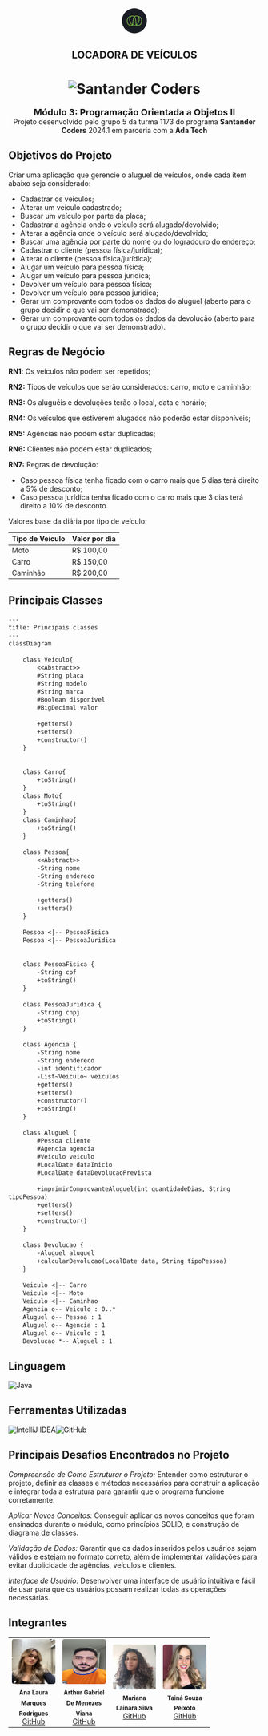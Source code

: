 <div align="center">
  <img alt="Ada" style="border-radius: 50%; width: 50px;" src="FotosReadme/Ada.png">
  <h1 style="font-size: 20px;"><b>LOCADORA DE VEÍCULOS</b></h1>
</div>

<h1 align="center">
  <img alt="Santander Coders" src="https://ada-strapi-production.s3.sa-east-1.amazonaws.com/Thumb_Meta_20_f25502065b.png" width="350" height="210">
</h1>

<div align="center">
<b><span style="font-size: 18px;">Módulo 3: Programação Orientada a Objetos II</span></b><br>Projeto desenvolvido pelo grupo 5 da turma 1173 do programa <b>Santander Coders</b> 2024.1 em parceria com a <b>Ada Tech</b>
</div>

## Objetivos do Projeto
Criar uma aplicação que gerencie o aluguel de veículos, onde cada item abaixo seja considerado:
- Cadastrar os veículos;
- Alterar um veículo cadastrado;
- Buscar um veículo por parte da placa;
- Cadastrar a agência onde o veículo será alugado/devolvido;
- Alterar a agência onde o veículo será alugado/devolvido;
- Buscar uma agência por parte do nome ou do logradouro do endereço;
- Cadastrar o cliente (pessoa física/jurídica);
- Alterar o cliente (pessoa física/jurídica);
- Alugar um veículo para pessoa física;
- Alugar um veículo para pessoa jurídica;
- Devolver um veículo para pessoa física;
- Devolver um veículo para pessoa jurídica;
- Gerar um comprovante com todos os dados do aluguel (aberto para o grupo decidir o que vai ser demonstrado);
- Gerar um comprovante com todos os dados da devolução (aberto para o grupo decidir o que vai ser demonstrado).

## Regras de Negócio
**RN1**: Os veículos não podem ser repetidos;

**RN2:** Tipos de veículos que serão considerados: carro, moto e caminhão;

**RN3:** Os aluguéis e devoluções terão o local, data e horário;

**RN4:** Os veículos que estiverem alugados não poderão estar disponíveis;

**RN5:** Agências não podem estar duplicadas;

**RN6:** Clientes não podem estar duplicados;

**RN7:** Regras de devolução:
- Caso pessoa física tenha ficado com o carro mais que 5 dias terá direito a 5% de desconto;
- Caso pessoa jurídica tenha ficado com o carro mais que 3 dias terá direito a 10% de desconto.

Valores base da diária por tipo de veículo:

| Tipo de Veículo | Valor por dia |
| --------------- | ------------- |
| Moto            | R$ 100,00     |
| Carro           | R$ 150,00     |
| Caminhão        | R$ 200,00     |

## Principais Classes

```mermaid
---
title: Principais classes
---
classDiagram

    class Veiculo{
        <<Abstract>>
        #String placa
        #String modelo
        #String marca
        #Boolean disponivel
        #BigDecimal valor

        +getters()
        +setters()
        +constructor()
    }


    class Carro{
        +toString()
    }
    class Moto{
        +toString()
    }
    class Caminhao{
        +toString()
    }

    class Pessoa{
        <<Abstract>>
        -String nome
        -String endereco
        -String telefone

        +getters()
        +setters()
    }

    Pessoa <|-- PessoaFisica
    Pessoa <|-- PessoaJuridica


    class PessoaFisica {
        -String cpf
        +toString()
    }

    class PessoaJuridica {
        -String cnpj
        +toString()
    }

    class Agencia {
        -String nome
        -String endereco
        -int identificador
        -List~Veiculo~ veiculos
        +getters()
        +setters()
        +constructor()
        +toString()
    }

    class Aluguel {
        #Pessoa cliente
        #Agencia agencia
        #Veiculo veiculo
        #LocalDate dataInicio
        #LocalDate dataDevolucaoPrevista

        +imprimirComprovanteAluguel(int quantidadeDias, String tipoPessoa)
        +getters()
        +setters()
        +constructor()
    }

    class Devolucao {
        -Aluguel aluguel
        +calcularDevolucao(LocalDate data, String tipoPessoa)
    }

    Veiculo <|-- Carro
    Veiculo <|-- Moto
    Veiculo <|-- Caminhao
    Agencia o-- Veiculo : 0..*
    Aluguel o-- Pessoa : 1
    Aluguel o-- Agencia : 1
    Aluguel o-- Veiculo : 1
    Devolucao *-- Aluguel : 1

```

## Linguagem
![Java](https://img.shields.io/badge/java-%23ED8B00.svg?style=for-the-badge&logo=openjdk&logoColor=white)

## Ferramentas Utilizadas
![IntelliJ IDEA](https://img.shields.io/badge/IntelliJ_IDEA-000000.svg?style=for-the-badge&logo=intellij-idea&logoColor=white)![GitHub](https://img.shields.io/badge/github-%23121011.svg?style=for-the-badge&logo=github&logoColor=white)

## Principais Desafios Encontrados no Projeto
*Compreensão de Como Estruturar o Projeto:* Entender como estruturar o projeto, definir as classes e métodos necessários para construir a aplicação e integrar toda a estrutura para garantir que o programa funcione corretamente.

*Aplicar Novos Conceitos:* Conseguir aplicar os novos conceitos que foram ensinados durante o módulo, como princípios SOLID, e construção de diagrama de classes.

*Validação de Dados:* Garantir que os dados inseridos pelos usuários sejam válidos e estejam no formato correto, além de implementar validações para evitar duplicidade de agências, veículos e clientes.

*Interface de Usuário:* Desenvolver uma interface de usuário intuitiva e fácil de usar para que os usuários possam realizar todas as operações necessárias.

## Integrantes
<table align="center" style="width: 80%;">
  <tr>
    <td align="center" style="width: 20%;">
      <img style="border-radius: 5%;" src="FotosReadme/LauraFoto.jpeg" height="90px" width="100px;" alt=""/><br />
      <sub><b>Ana Laura Marques Rodrigues</b></sub><br />
      <a href="https://github.com/lauluah" target="_blank">GitHub</a>
    </td>
    <td align="center" style="width: 20%;">
      <img style="border-radius: 5%;" src="FotosReadme/Arthur.jpeg" height="90px" width="100px;" alt=""/><br />
      <sub><b>Arthur Gabriel De Menezes Viana</b></sub><br />
      <a href="https://github.com/arthurgmv" target="_blank">GitHub</a>
    </td>
    <td align="center" style="width: 20%;">
      <img style="border-radius: 5%;" src="FotosReadme/Mariana.jpeg" height="90px" width="100px;" alt=""/><br />
      <sub><b>Mariana Lainara Silva</b></sub><br />
      <a href="https://github.com/la1ni" target="_blank">GitHub</a>
    </td>
    <td align="center" style="width: 20%;">
      <img style="border-radius: 5%;" src="FotosReadme/Taina.jpeg" height="90px" width="100px;" alt=""/><br />
      <sub><b>Tainá Souza Peixoto</b></sub><br />
      <a href="https://github.com/peixotots" target="_blank">GitHub</a>
    </td>
  </tr>
</table>

